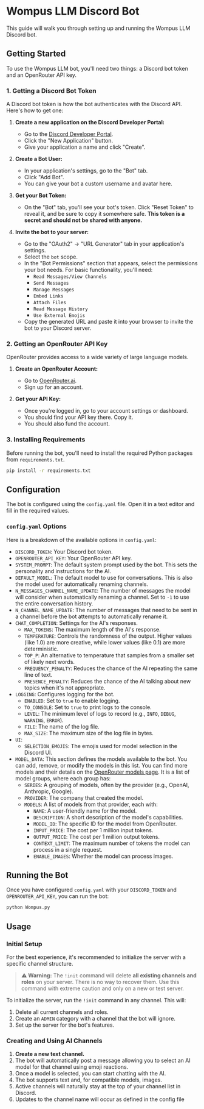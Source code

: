 # Wompus LLM Discord Bot

This guide will walk you through setting up and running the Wompus LLM Discord bot.

## Getting Started

To use the Wompus LLM bot, you'll need two things: a Discord bot token and an OpenRouter API key.

### 1. Getting a Discord Bot Token

A Discord bot token is how the bot authenticates with the Discord API. Here's how to get one:

1.  **Create a new application on the Discord Developer Portal:**
    *   Go to the [Discord Developer Portal](https://discord.com/developers/applications).
    *   Click the "New Application" button.
    *   Give your application a name and click "Create".

2.  **Create a Bot User:**
    *   In your application's settings, go to the "Bot" tab.
    *   Click "Add Bot".
    *   You can give your bot a custom username and avatar here.

3.  **Get your Bot Token:**
    *   On the "Bot" tab, you'll see your bot's token. Click "Reset Token" to reveal it, and be sure to copy it somewhere safe. **This token is a secret and should not be shared with anyone.**

4.  **Invite the bot to your server:**
    *   Go to the "OAuth2" -> "URL Generator" tab in your application's settings.
    *   Select the `bot` scope.
    *   In the "Bot Permissions" section that appears, select the permissions your bot needs. For basic functionality, you'll need:
        *   `Read Messages/View Channels`
        *   `Send Messages`
        *   `Manage Messages`
        *   `Embed Links`
        *   `Attach Files`
        *   `Read Message History`
        *   `Use External Emojis`
    *   Copy the generated URL and paste it into your browser to invite the bot to your Discord server.

### 2. Getting an OpenRouter API Key

OpenRouter provides access to a wide variety of large language models.

1.  **Create an OpenRouter Account:**
    *   Go to [OpenRouter.ai](https://openrouter.ai/).
    *   Sign up for an account.

2.  **Get your API Key:**
    *   Once you're logged in, go to your account settings or dashboard.
    *   You should find your API key there. Copy it.
    *   You should also fund the account.

### 3. Installing Requirements

Before running the bot, you'll need to install the required Python packages from `requirements.txt`.

```bash
pip install -r requirements.txt
```


## Configuration

The bot is configured using the `config.yaml` file. Open it in a text editor and fill in the required values.

### `config.yaml` Options

Here is a breakdown of the available options in `config.yaml`:

*   `DISCORD_TOKEN`: Your Discord bot token.
*   `OPENROUTER_API_KEY`: Your OpenRouter API key.
*   `SYSTEM_PROMPT`: The default system prompt used by the bot. This sets the personality and instructions for the AI.
*   `DEFAULT_MODEL`: The default model to use for conversations. This is also the model used for automatically renaming channels.
*   `N_MESSAGES_CHANNEL_NAME_UPDATE`: The number of messages the model will consider when automatically renaming a channel. Set to `-1` to use the entire conversation history.
*   `N_CHANNEL_NAME_UPDATE`: The number of messages that need to be sent in a channel before the bot attempts to automatically rename it.
*   `CHAT_COMPLETION`: Settings for the AI's responses.
    *   `MAX_TOKENS`: The maximum length of the AI's response.
    *   `TEMPERATURE`: Controls the randomness of the output. Higher values (like 1.0) are more creative, while lower values (like 0.1) are more deterministic.
    *   `TOP_P`: An alternative to temperature that samples from a smaller set of likely next words.
    *   `FREQUENCY_PENALTY`: Reduces the chance of the AI repeating the same line of text.
    *   `PRESENCE_PENALTY`: Reduces the chance of the AI talking about new topics when it's not appropriate.
*   `LOGGING`: Configures logging for the bot.
    *   `ENABLED`: Set to `true` to enable logging.
    *   `TO_CONSOLE`: Set to `true` to print logs to the console.
    *   `LEVEL`: The minimum level of logs to record (e.g., `INFO`, `DEBUG`, `WARNING`, `ERROR`).
    *   `FILE`: The name of the log file.
    *   `MAX_SIZE`: The maximum size of the log file in bytes.
*   `UI`:
    *   `SELECTION_EMOJIS`: The emojis used for model selection in the Discord UI.
*   `MODEL_DATA`: This section defines the models available to the bot. You can add, remove, or modify the models in this list. You can find more models and their details on the [OpenRouter models page](https://openrouter.ai/models). It is a list of model groups, where each group has:
    *   `SERIES`: A grouping of models, often by the provider (e.g., OpenAI, Anthropic, Google).
    *   `PROVIDER`: The company that created the model.
    *   `MODELS`: A list of models from that provider, each with:
        *   `NAME`: A user-friendly name for the model.
        *   `DESCRIPTION`: A short description of the model's capabilities.
        *   `MODEL_ID`: The specific ID for the model from OpenRouter.
        *   `INPUT_PRICE`: The cost per 1 million input tokens.
        *   `OUTPUT_PRICE`: The cost per 1 million output tokens.
        *   `CONTEXT_LIMIT`: The maximum number of tokens the model can process in a single request.
        *   `ENABLE_IMAGES`: Whether the model can process images.

## Running the Bot

Once you have configured `config.yaml` with your `DISCORD_TOKEN` and `OPENROUTER_API_KEY`, you can run the bot:

```bash
python Wompus.py
```

## Usage

### Initial Setup

For the best experience, it's recommended to initialize the server with a specific channel structure.

> **⚠️ Warning:** The `!init` command will delete **all existing channels and roles** on your server. There is no way to recover them. Use this command with extreme caution and only on a new or test server.

To initialize the server, run the `!init` command in any channel. This will:
1.  Delete all current channels and roles.
2.  Create an `ADMIN` category with a channel that the bot will ignore.
3.  Set up the server for the bot's features.

### Creating and Using AI Channels

1.  **Create a new text channel.**
2.  The bot will automatically post a message allowing you to select an AI model for that channel using emoji reactions.
3.  Once a model is selected, you can start chatting with the AI.
4.  The bot supports text and, for compatible models, images.
5.  Active channels will naturally stay at the top of your channel list in Discord.
6.  Updates to the channel name will occur as defined in the config file